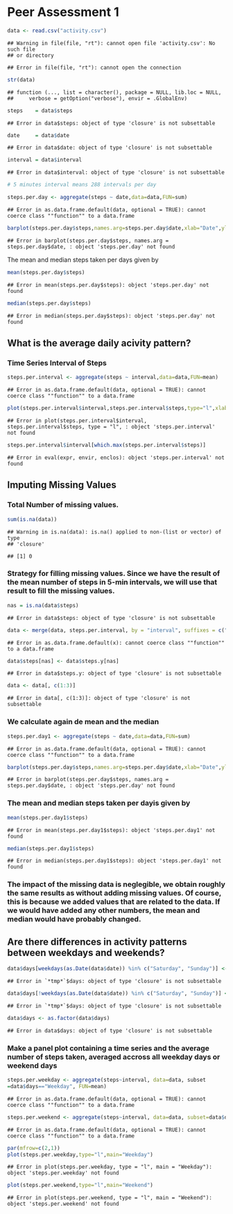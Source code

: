 # Peer Assessment 1


```r
data <- read.csv("activity.csv")
```

```
## Warning in file(file, "rt"): cannot open file 'activity.csv': No such file
## or directory
```

```
## Error in file(file, "rt"): cannot open the connection
```

```r
str(data)
```

```
## function (..., list = character(), package = NULL, lib.loc = NULL, 
##     verbose = getOption("verbose"), envir = .GlobalEnv)
```

```r
steps    = data$steps
```

```
## Error in data$steps: object of type 'closure' is not subsettable
```

```r
date     = data$date
```

```
## Error in data$date: object of type 'closure' is not subsettable
```

```r
interval = data$interval 
```

```
## Error in data$interval: object of type 'closure' is not subsettable
```

```r
# 5 minutes interval means 288 intervals per day

steps.per.day <- aggregate(steps ~ date,data=data,FUN=sum)
```

```
## Error in as.data.frame.default(data, optional = TRUE): cannot coerce class ""function"" to a data.frame
```

```r
barplot(steps.per.day$steps,names.arg=steps.per.day$date,xlab="Date",ylab="Number of Steps")
```

```
## Error in barplot(steps.per.day$steps, names.arg = steps.per.day$date, : object 'steps.per.day' not found
```

The mean and median steps taken per days given by


```r
mean(steps.per.day$steps)
```

```
## Error in mean(steps.per.day$steps): object 'steps.per.day' not found
```

```r
median(steps.per.day$steps)
```

```
## Error in median(steps.per.day$steps): object 'steps.per.day' not found
```

## What is the average daily acivity pattern?

### Time Series Interval of Steps


```r
steps.per.interval <- aggregate(steps ~ interval,data=data,FUN=mean)
```

```
## Error in as.data.frame.default(data, optional = TRUE): cannot coerce class ""function"" to a data.frame
```

```r
plot(steps.per.interval$interval,steps.per.interval$steps,type="l",xlab=("Intervals"),ylab="Number of Steps")
```

```
## Error in plot(steps.per.interval$interval, steps.per.interval$steps, type = "l", : object 'steps.per.interval' not found
```

```r
steps.per.interval$interval[which.max(steps.per.interval$steps)]
```

```
## Error in eval(expr, envir, enclos): object 'steps.per.interval' not found
```

## Imputing Missing Values

### Total Number of missing values. 


```r
sum(is.na(data))
```

```
## Warning in is.na(data): is.na() applied to non-(list or vector) of type
## 'closure'
```

```
## [1] 0
```

### Strategy for filling missing values. Since we have the result of the mean number of steps in 5-min intervals, we will use that result to fill the missing values.


```r
nas = is.na(data$steps)
```

```
## Error in data$steps: object of type 'closure' is not subsettable
```

```r
data <- merge(data, steps.per.interval, by = "interval", suffixes = c("",".y"))
```

```
## Error in as.data.frame.default(x): cannot coerce class ""function"" to a data.frame
```

```r
data$steps[nas] <- data$steps.y[nas]
```

```
## Error in data$steps.y: object of type 'closure' is not subsettable
```

```r
data <- data[, c(1:3)]
```

```
## Error in data[, c(1:3)]: object of type 'closure' is not subsettable
```

### We calculate again de mean and the median


```r
steps.per.day1 <- aggregate(steps ~ date,data=data,FUN=sum)
```

```
## Error in as.data.frame.default(data, optional = TRUE): cannot coerce class ""function"" to a data.frame
```

```r
barplot(steps.per.day$steps,names.arg=steps.per.day$date,xlab="Date",ylab="Number of Steps")
```

```
## Error in barplot(steps.per.day$steps, names.arg = steps.per.day$date, : object 'steps.per.day' not found
```

### The mean and median steps taken per dayis given by


```r
mean(steps.per.day1$steps)
```

```
## Error in mean(steps.per.day1$steps): object 'steps.per.day1' not found
```

```r
median(steps.per.day1$steps)
```

```
## Error in median(steps.per.day1$steps): object 'steps.per.day1' not found
```

### The impact of the missing data is neglegible, we obtain roughly the same results as without adding missing values. Of course, this is because we added values that are related to the data. If we would have added any other numbers, the mean and median would have probably changed.

## Are there differences in activity patterns between weekdays and weekends?


```r
data$days[weekdays(as.Date(data$date)) %in% c("Saturday", "Sunday")] <- "Weekend"
```

```
## Error in `*tmp*`$days: object of type 'closure' is not subsettable
```

```r
data$days[!weekdays(as.Date(data$date)) %in% c("Saturday", "Sunday")] <- "Weekday"
```

```
## Error in `*tmp*`$days: object of type 'closure' is not subsettable
```

```r
data$days <- as.factor(data$days)
```

```
## Error in data$days: object of type 'closure' is not subsettable
```

### Make a panel plot containing a time series and the average number of steps taken, averaged accross all weekday days or weekend days


```r
steps.per.weekday <- aggregate(steps~interval, data=data, subset
=data$days=="Weekday", FUN=mean)
```

```
## Error in as.data.frame.default(data, optional = TRUE): cannot coerce class ""function"" to a data.frame
```

```r
steps.per.weekend <- aggregate(steps~interval, data=data, subset=data$days=="Weekend", FUN=mean)
```

```
## Error in as.data.frame.default(data, optional = TRUE): cannot coerce class ""function"" to a data.frame
```

```r
par(mfrow=c(2,1))
plot(steps.per.weekday,type="l",main="Weekday")
```

```
## Error in plot(steps.per.weekday, type = "l", main = "Weekday"): object 'steps.per.weekday' not found
```

```r
plot(steps.per.weekend,type="l",main="Weekend")
```

```
## Error in plot(steps.per.weekend, type = "l", main = "Weekend"): object 'steps.per.weekend' not found
```

